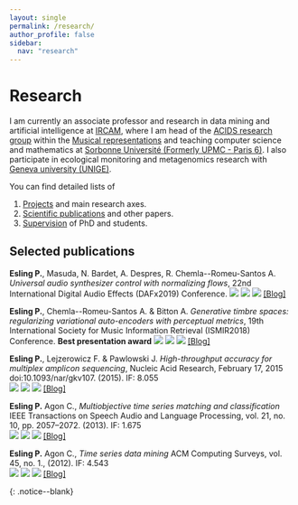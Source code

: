 ```yaml
---
layout: single
permalink: /research/
author_profile: false
sidebar:
  nav: "research"
---
```


<div markdown = "1">

# Research
I am currently an associate professor and research in data mining and artificial intelligence at [IRCAM](http://www.ircam.fr), where I am head of the [ACIDS research group](http://acids.ircam.fr) within the [Musical representations](http://repmus.ircam.fr/) and teaching computer science and mathematics at [Sorbonne Université (Formerly UPMC - Paris 6)](http://www.sorbonne-universite.fr/). I also participate in ecological monitoring and metagenomics research with [Geneva university (UNIGE)](http://genev.unige.ch/research/people/Philippe-Esling).

You can find detailed lists of  

1. [Projects](/projects/) and main research axes.
2. [Scientific publications](/publications/) and other papers.
3. [Supervision](/supervision/) of PhD and students.


## Selected publications  

**Esling P.**, Masuda, N. Bardet, A. Despres, R. Chemla--Romeu-Santos A. *Universal audio synthesizer control with normalizing flows*, 22nd International Digital Audio Effects (DAFx2019) Conference. 
[![](../images/pdf.png)](https://arxiv.org/abs/1907.00971) [![](../images/html.png)](https://acids-ircam.github.io/flow_synthesizer/) [![](../images/file.png)]() [[Blog]](https://acids-ircam.github.io/flow_synthesizer/) 

**Esling P.**, Chemla--Romeu-Santos A. & Bitton A. *Generative timbre spaces: regularizing variational auto-encoders with perceptual metrics*, 19th International Society for Music Information Retrieval (ISMIR2018) Conference. **Best presentation award**
[![](../images/pdf.png)](https://arxiv.org/pdf/1805.08501.pdf) [![](../images/html.png)](https://acids-ircam.github.io/variational-timbre/) [![](../images/file.png)]() [[Blog]](https://acids-ircam.github.io/variational-timbre/) 

**Esling P.**, Lejzerowicz F. & Pawlowski J. *High-throughput accuracy for multiplex amplicon sequencing*, Nucleic Acid Research, February 17, 2015 doi:10.1093/nar/gkv107. (2015). IF: 8.055  
[![](../images/pdf.png)](https://www.researchgate.net/profile/Philippe_Esling/publication/272513307_Accurate_multiplexing_and_filtering_for_high-throughput_amplicon-sequencing/links/54eb3c0c0cf25ba91c864edb.pdf) [![](../images/html.png)](http://nar.oxfordjournals.org/content/early/2015/02/16/nar.gkv107.full) [![](../images/file.png)]() [[Blog]](/blog/)  

**Esling P.** Agon C., *Multiobjective time series matching and classification* IEEE Transactions on Speech Audio and Language Processing, vol. 21, no. 10, pp. 2057–2072. (2013). IF: 1.675  
[![](../images/pdf.png)](https://www.researchgate.net/profile/Philippe_Esling/publication/260692536_Multiobjective_Time_Series_Matching_for_Audio_Classification_and_Retrieval/links/55192e1d0cf273292e70c5fa.pdf) [![](../images/html.png)](http://ieeexplore.ieee.org/document/6521366/) [![](../images/file.png)]() [[Blog]](/blog/)  

**Esling P.** Agon C., *Time series data mining* ACM Computing Surveys, vol. 45, no. 1., (2012). IF: 4.543  
[![](../images/pdf.png)](http://www.lcis.com.tw/paper_store./paper_store/%E6%95%B8%E6%93%9A%E6%8C%96%E6%8E%98_data_mining%20(145)-201563233943718.pdf) [![](../images/html.png)](http://dl.acm.org/citation.cfm?id=2379788) [![](../images/file.png)]() [[Blog]](/blog/)  

</div>{: .notice--blank}
